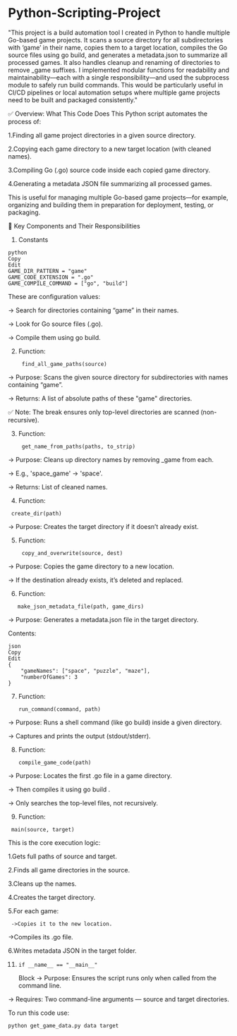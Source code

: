 # Python-Scripting-Project

"This project is a build automation tool I created in Python to handle multiple Go-based game projects. It scans a source directory for all subdirectories with ‘game’ in their name, copies them to a target location, compiles the Go source files using go build, and generates a metadata.json to summarize all processed games. It also handles cleanup and renaming of directories to remove _game suffixes. I implemented modular functions for readability and maintainability—each with a single responsibility—and used the subprocess module to safely run build commands. This would be particularly useful in CI/CD pipelines or local automation setups where multiple game projects need to be built and packaged consistently."

✅ Overview: What This Code Does
This Python script automates the process of:

1.Finding all game project directories in a given source directory.

2.Copying each game directory to a new target location (with cleaned names).

3.Compiling Go (.go) source code inside each copied game directory.

4.Generating a metadata JSON file summarizing all processed games.

This is useful for managing multiple Go-based game projects—for example, organizing and building them in preparation for deployment, testing, or packaging.

🧱 Key Components and Their Responsibilities
1. Constants
~~~
python
Copy
Edit
GAME_DIR_PATTERN = "game"
GAME_CODE_EXTENSION = ".go"
GAME_COMPILE_COMMAND = ["go", "build"]
~~~
These are configuration values:

-> Search for directories containing “game” in their names.

-> Look for Go source files (.go).

-> Compile them using go build.

2. Function:
   ~~~
    find_all_game_paths(source)
   ~~~

-> Purpose: Scans the given source directory for subdirectories with names containing “game”.

-> Returns: A list of absolute paths of these "game" directories.

✅ Note: The break ensures only top-level directories are scanned (non-recursive).

3. Function:
   ~~~
    get_name_from_paths(paths, to_strip)
   ~~~
-> Purpose: Cleans up directory names by removing _game from each.

-> E.g., 'space_game' → 'space'.

-> Returns: List of cleaned names.

4. Function:
~~~
 create_dir(path)
~~~
-> Purpose: Creates the target directory if it doesn’t already exist.

5. Function:
   ~~~
    copy_and_overwrite(source, dest)
   ~~~
-> Purpose: Copies the game directory to a new location.

-> If the destination already exists, it’s deleted and replaced.

6. Function:
~~~
   make_json_metadata_file(path, game_dirs)
~~~
-> Purpose: Generates a metadata.json file in the target directory.

Contents:
~~~
json
Copy
Edit
{
    "gameNames": ["space", "puzzle", "maze"],
    "numberOfGames": 3
}
~~~
7. Function:
   ~~~
   run_command(command, path)
   ~~~
-> Purpose: Runs a shell command (like go build) inside a given directory.

-> Captures and prints the output (stdout/stderr).

8. Function:
   ~~~
   compile_game_code(path)
   ~~~
-> Purpose: Locates the first .go file in a game directory.

-> Then compiles it using go build <filename>.

-> Only searches the top-level files, not recursively.

9. Function:
~~~
 main(source, target)
~~~
This is the core execution logic:

   1.Gets full paths of source and target.

   2.Finds all game directories in the source.

   3.Cleans up the names.

   4.Creates the target directory.

   5.For each game:

     ->Copies it to the new location.

   ->Compiles its .go file.

   6.Writes metadata JSON in the target folder.

11. ~~~
    if __name__ == "__main__"
    ~~~
    Block
-> Purpose: Ensures the script runs only when called from the command line.

-> Requires: Two command-line arguments — source and target directories.

To run this code use:
~~~
python get_game_data.py data target
~~~


